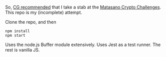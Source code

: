 So, [CG recommended](https://twitter.com/chaitanya_gupta/status/1020616569976745984) that I take a stab at the [Matasano Crypto Challenges](https://cryptopals.com/). This repo is my (incomplete) attempt.

Clone the repo, and then
```
npm install
npm start
```

Uses the node.js Buffer module extensively. Uses Jest as a test runner. The rest is vanilla JS.

